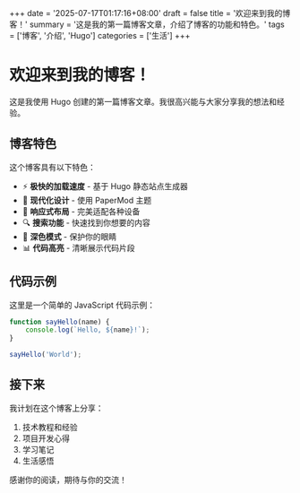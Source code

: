 +++
date = '2025-07-17T01:17:16+08:00'
draft = false
title = '欢迎来到我的博客！'
summary = '这是我的第一篇博客文章，介绍了博客的功能和特色。'
tags = ['博客', '介绍', 'Hugo']
categories = ['生活']
+++

# 欢迎来到我的博客！

这是我使用 Hugo 创建的第一篇博客文章。我很高兴能与大家分享我的想法和经验。

## 博客特色

这个博客具有以下特色：

- ⚡ **极快的加载速度** - 基于 Hugo 静态站点生成器
- 🎨 **现代化设计** - 使用 PaperMod 主题
- 📱 **响应式布局** - 完美适配各种设备
- 🔍 **搜索功能** - 快速找到你想要的内容
- 🌙 **深色模式** - 保护你的眼睛
- 📊 **代码高亮** - 清晰展示代码片段

## 代码示例

这里是一个简单的 JavaScript 代码示例：

```javascript
function sayHello(name) {
    console.log(`Hello, ${name}!`);
}

sayHello('World');
```

## 接下来

我计划在这个博客上分享：

1. 技术教程和经验
2. 项目开发心得
3. 学习笔记
4. 生活感悟

感谢你的阅读，期待与你的交流！
